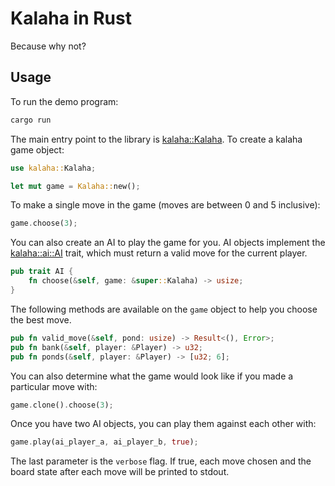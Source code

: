 # Kalaha in Rust

Because why not?

## Usage

To run the demo program:

```bash
cargo run
```

The main entry point to the library is [kalaha::Kalaha](src/kalaha/mod.rs). To create a kalaha game object:

```rust
use kalaha::Kalaha;

let mut game = Kalaha::new();
```

To make a single move in the game (moves are between 0 and 5 inclusive):

```rust
game.choose(3);
```

You can also create an AI to play the game for you. AI objects implement the [kalaha::ai::AI](src/ai/mod.rs) trait,
which must return a valid move for the current player.

```rust
pub trait AI {
    fn choose(&self, game: &super::Kalaha) -> usize;
}
```

The following methods are available on the `game` object to help you choose the best move.

```rust
pub fn valid_move(&self, pond: usize) -> Result<(), Error>;
pub fn bank(&self, player: &Player) -> u32;
pub fn ponds(&self, player: &Player) -> [u32; 6];
```

You can also determine what the game would look like if you made a particular move with:

```rust
game.clone().choose(3);
```

Once you have two AI objects, you can play them against each other with:

```rust
game.play(ai_player_a, ai_player_b, true);
```

The last parameter is the `verbose` flag. If true, each move chosen and the board state after each move will
be printed to stdout.
